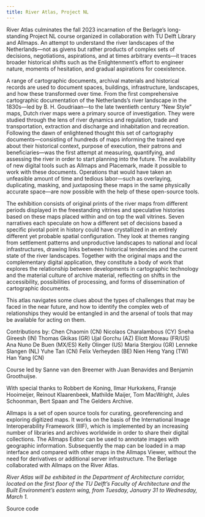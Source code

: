 ```yaml
---
title: River Atlas, Project NL
---
```

River Atlas culminates the fall 2023 incarnation of the Berlage’s long-standing Project NL course organized in collaboration with TU Delft Library and Allmaps. An attempt to understand the river landscapes of the Netherlands—not as givens but rather products of complex sets of decisions, negotiations, aspirations, and at times arbitrary events—it traces broader historical shifts such as the Enlightenment’s effort to engineer nature, moments of hesitation, and gradual aspirations for coexistence.

A range of cartographic documents, archival materials and historical records are used to document spaces, buildings, infrastructure, landscapes, and how these transformed over time. From the first comprehensive cartographic documentation of the Netherlands’s river landscape in the 1830s—led by B. H. Goudriaan—to the late twentieth century “New Style” maps, Dutch river maps were a primary source of investigation. They were studied through the lens of river dynamics and regulation, trade and transportation, extraction and discharge and inhabitation and recreation. Following the dawn of enlightened thought this set of cartography documents—consisting of hundreds of maps informing the trained eye about their historical context, purpose of execution, their patrons and beneficiaries—was the first attempt at measuring, quantifying, and assessing the river in order to start planning into the future. The availability of new digital tools such as Allmaps and Placemark, made it possible to work with these documents. Operations that would have taken an unfeasible amount of time and tedious labor—such as overlaying, duplicating, masking, and juxtaposing these maps in the same physically accurate space—are now possible with the help of these open-source tools. 

The exhibition consists of original prints of the river maps from different periods displayed in the freestanding vitrines and speculative histories based on these maps placed within and on top the wall vitrines. Seven narratives each speculate on how a different set of decisions based a specific pivotal point in history could have crystallized in an entirely different yet probable spatial configuration. They look at themes ranging from settlement patterns and unproductive landscapes to national and local infrastructures, drawing links between historical tendencies and the current state of the river landscapes. Together with the original maps and the complementary digital application, they constitute a body of work that explores the relationship between developments in cartographic technology and the material culture of archive material, reflecting on shifts in the accessibility, possibilities of processing, and forms of dissemination of cartographic documents.

This atlas navigates some clues about the types of challenges that may be faced in the near future, and how to identify the complex web of relationships they would be entangled in and the arsenal of tools that may be available for acting on them.



Contributions by:
Chen Chaomin (CN)
Nicolaos Charalambous (CY)
Sneha Gireesh (IN)
Thomas Gkikas (GR)
Ujal Gorchu (AZ)
Eliott Moreau (FR/US)
Ana Nuno De Buen (MX/ES)
Kelly Olinger (US)
Maria Stergiou (GR)
Lenneke Slangen (NL)
Yuhe Tan (CN)
Felix Verheyden (BE)
Nien Heng Yang (TW)
Han Yang (CN)

Course led by Sanne van den Breemer with Juan Benavides and Benjamin Groothuijse.

With special thanks to Robbert de Koning, Ilmar Hurkxkens, Fransje Hooimeijer, Reinout Klaarenbeek, Mathilde Maijer, Tom MacWright, Jules Schoonman, Bert Spaan and  The Gelders Archive.


Allmaps is a set of open source tools for curating, georeferencing and exploring digitized maps. It works on the basis of the International Image Interoperability Framework (IIIF), which is implemented by an increasing number of libraries and archives worldwide in order to share their digital collections. The Allmaps Editor can be used to annotate images with geographic information. Subsequently the map can be loaded in a map interface and compared with other maps in the Allmaps Viewer, without the need for derivatives or additional server infrastructure. The Berlage collaborated with Allmaps on the River Atlas.

_River Atlas will be exhibited in the Department of Architecture corridor, located on the first floor of the TU Delft’s Faculty of Architecture and the Built Environment’s eastern wing, from Tuesday, January 31 to Wednesday, March 1._

Source code
